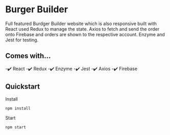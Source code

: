 # Burger Builder

Full featured Burdger Builder website which is also responsive built with React used Redux to manage the state. Axios to fetch and send the order onto Firebase and orders are shown to the respective account. Enzyme and Jest for testing.

## Comes with...

-✔️ React
-✔️ Redux 
-✔️ Enzyme 
-✔️ Jest 
-✔️ Axios
-✔️ Firebase

## Quickstart

Install
```bash
npm install
```

Start
```bash
npm start
```

